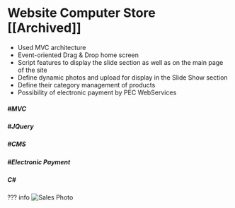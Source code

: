 # Website Computer Store [[Archived]]
 
* Used MVC architecture
* Event-oriented Drag & Drop home screen
* Script features to display the slide section as well as on the main page of the site
* Define dynamic photos and upload for display in the Slide Show section
* Define their category management of products
* Possibility of electronic payment by PEC WebServices  
 
##### #MVC

##### #JQuery

##### #CMS

##### #Electronic Payment

##### C#
  
??? info
    ![Sales Photo](../../assets/attachments/mvcbuy.gif)  